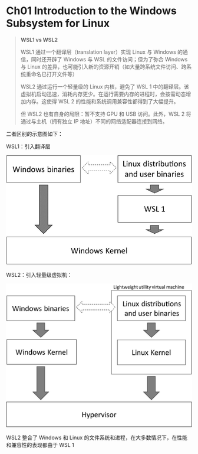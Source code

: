 # Ch01 Introduction to the Windows Subsystem for Linux



> **WSL1 vs WSL2**
>
> WSL1 通过一个翻译层（translation layer）实现 Linux 与 Windows 的通信，同时还开辟了 Windows 与 WSL 的文件访问；但为了弥合 Windows 与 Linux 的差异，也可能引入新的资源开销（如大量跨系统文件访问、跨系统重命名已打开文件等）
>
> WSL2 通过运行一个轻量级的 Linux 内核，避免了 WSL 1 中的翻译层。该虚拟机启动迅速，消耗内存更少。在运行需要内存的进程时，会按需动态增加内存。这使得 WSL 2 的性能和系统调用兼容性都得到了大幅提升。
>
> 但 WSL2 也有自身的局限：暂不支持 GPU 和 USB 访问。此外，WSL 2 将通过与主机（拥有独立 IP 地址）不同的网络适配器连接到网络。

二者区别的示意图如下：

WSL1：引入翻译层

![Figure 1.1 – Outline showing the WSL 1 translation layer ](assets/1-1.png)

WSL2：引入轻量级虚拟机：

![Figure 1.2 – Outline showing the WSL 2 architecture ](assets/1-2.png)



WSL2 整合了 Windows 和 Linux 的文件系统和进程，在大多数情况下，在性能和兼容性的表现都由于 WSL 1
